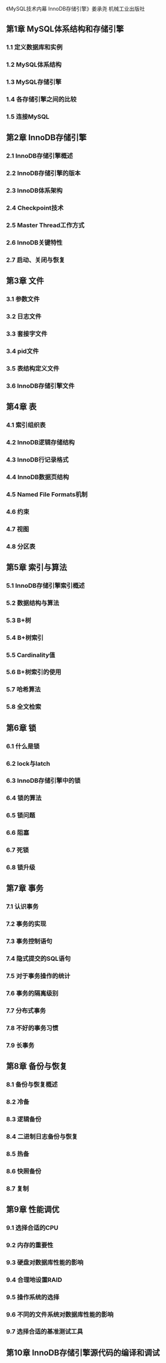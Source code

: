 《MySQL技术内幕 InnoDB存储引擎》姜承尧 机械工业出版社

## 第1章 MySQL体系结构和存储引擎
### 1.1 定义数据库和实例
### 1.2 MySQL体系结构
### 1.3 MySQL存储引擎
### 1.4 各存储引擎之间的比较
### 1.5 连接MySQL

## 第2章 InnoDB存储引擎
### 2.1 InnoDB存储引擎概述
### 2.2 InnoDB存储引擎的版本
### 2.3 InnoDB体系架构
### 2.4 Checkpoint技术
### 2.5 Master Thread工作方式
### 2.6 InnoDB关键特性
### 2.7 启动、关闭与恢复

## 第3章 文件
### 3.1 参数文件
### 3.2 日志文件
### 3.3 套接字文件
### 3.4 pid文件
### 3.5 表结构定义文件
### 3.6 InnoDB存储引擎文件

## 第4章 表
### 4.1 索引组织表
### 4.2 InnoDB逻辑存储结构
### 4.3 InnoDB行记录格式
### 4.4 InnoDB数据页结构
### 4.5 Named File Formats机制
### 4.6 约束
### 4.7 视图
### 4.8 分区表

## 第5章 索引与算法
### 5.1 InnoDB存储引擎索引概述
### 5.2 数据结构与算法
### 5.3 B+树
### 5.4 B+树索引
### 5.5 Cardinality值
### 5.6 B+树索引的使用
### 5.7 哈希算法
### 5.8 全文检索

## 第6章 锁
### 6.1 什么是锁
### 6.2 lock与latch
### 6.3 InnoDB存储引擎中的锁
### 6.4 锁的算法
### 6.5 锁问题
### 6.6 阻塞
### 6.7 死锁
### 6.8 锁升级

## 第7章 事务
### 7.1 认识事务
### 7.2 事务的实现
### 7.3 事务控制语句
### 7.4 隐式提交的SQL语句
### 7.5 对于事务操作的统计
### 7.6 事务的隔离级别
### 7.7 分布式事务
### 7.8 不好的事务习惯
### 7.9 长事务

## 第8章 备份与恢复
### 8.1 备份与恢复概述
### 8.2 冷备
### 8.3 逻辑备份
### 8.4 二进制日志备份与恢复
### 8.5 热备
### 8.6 快照备份
### 8.7 复制

## 第9章 性能调优
### 9.1 选择合适的CPU
### 9.2 内存的重要性
### 9.3 硬盘对数据库性能的影响
### 9.4 合理地设置RAID
### 9.5 操作系统的选择
### 9.6 不同的文件系统对数据库性能的影响
### 9.7 选择合适的基准测试工具

## 第10章 InnoDB存储引擎源代码的编译和调试